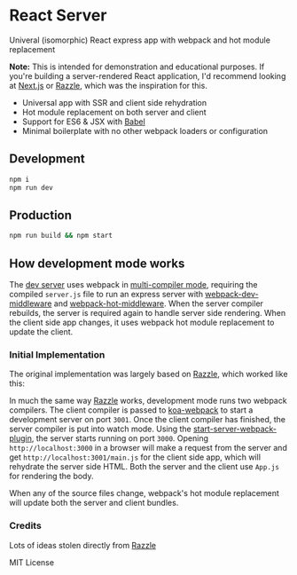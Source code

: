 
# React Server

Univeral (isomorphic) React express app with webpack and hot module replacement

**Note:** This is intended for demonstration and educational purposes.
If you're building a server-rendered React application, I'd recommend looking at [Next.js][] or [Razzle][], which was the inspiration for this.

- Universal app with SSR and client side rehydration
- Hot module replacement on both server and client
- Support for ES6 & JSX with [Babel][]
- Minimal boilerplate with no other webpack loaders or configuration


## Development

```sh
npm i
npm run dev
```

## Production

```sh
npm run build && npm start
```

## How development mode works

The [dev server](dev.js) uses webpack in [multi-compiler mode](https://webpack.js.org/api/node/#multicompiler), requiring the compiled `server.js` file to run an express server with [webpack-dev-middleware][] and [webpack-hot-middleware][].
When the server compiler rebuilds, the server is required again to handle server side rendering.
When the client side app changes, it uses webpack hot module replacement to update the client.

[webpack-dev-middleware]: https://github.com/webpack/webpack-dev-middleware
[webpack-hot-middleware]: https://github.com/webpack-contrib/webpack-hot-middleware


### Initial Implementation

The original implementation was largely based on [Razzle][], which worked like this:

In much the same way [Razzle][] works, development mode runs two webpack compilers.
The client compiler is passed to [koa-webpack][] to start a development server on port `3001`.
Once the client compiler has finished, the server compiler is put into watch mode.
Using the [start-server-webpack-plugin][], the server starts running on port `3000`.
Opening `http://localhost:3000` in a browser will make a request from the server and get `http://localhost:3001/main.js` for the client side app, which will rehydrate the server side HTML.
Both the server and the client use `App.js` for rendering the body.

When any of the source files change, webpack's hot module replacement will update both the server and client bundles.

### Credits

Lots of ideas stolen directly from [Razzle][]

[Razzle]: https://github.com/jaredpalmer/razzle
[Next.js]: https://github.com/zeit/next.js/
[Babel]: https://github.com/babel/babel
[koa-webpack]: https://github.com/shellscape/koa-webpack
[start-server-webpack-plugin]: https://github.com/ericclemmons/start-server-webpack-plugin

MIT License
